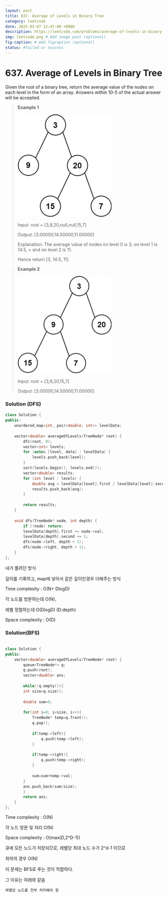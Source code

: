 ```yaml
---
layout: post
title: 637. Average of Levels in Binary Tree
category: leetcode
date: 2025-03-07 12:47:00 +0900
description: https://leetcode.com/problems/average-of-levels-in-binary-tree/description/?envType=study-plan-v2&envId=top-interview-150
img: leetcode.png # Add image post (optional)
fig-caption: # Add figcaption (optional)
status: #failed or success
---
```


# 637. Average of Levels in Binary Tree

Given the root of a binary tree, return the average value of the nodes on each level in the form of an array. Answers within 10-5 of the actual answer will be accepted.
 

> **Example 1**
> 
> <img src="../../imgs/avg1-tree.jpg" alt="avg1" width="300"/>
> 
> Input: root = [3,9,20,null,null,15,7]
> 
> Output: [3.00000,14.50000,11.00000]
> 
> Explanation: The average value of nodes on level 0 is 3, on level 1 is 14.5, > and on level 2 is 11.
> 
> Hence return [3, 14.5, 11].


> **Example 2**
> 
> <img src="../../imgs/avg2-tree.jpg" alt="avg2" width="300"/>
> 
> Input: root = [3,9,20,15,7]
> 
> Output: [3.00000,14.50000,11.00000]


### Solution (DFS)
```cpp
class Solution {
public:
    unordered_map<int, pair<double, int>> levelData; 

    vector<double> averageOfLevels(TreeNode* root) {
        dfs(root, 0); 
        vector<int> levels; 
        for (auto& [level, data] : levelData) {
            levels.push_back(level);
        }
        sort(levels.begin(), levels.end());
        vector<double> results;
        for (int level : levels) {
            double avg = levelData[level].first / levelData[level].second; 
            results.push_back(avg);
        }

        return results;
    }

    void dfs(TreeNode* node, int depth) {
        if (!node) return;
        levelData[depth].first += node->val;
        levelData[depth].second += 1;
        dfs(node->left, depth + 1);
        dfs(node->right, depth + 1);
    }
};
```

내가 풀려던 방식

깊이를 기록하고, map에 넣어서 같은 깊이인경우 더해주는 방식

Time complexity : O(N+ DlogD)

각 노드를 방문하는데 O(N),

레벨 정렬하는데 O(DlogD) (D:depth)

Space complexity : O(D)



### Solution(BFS)
```cpp

class Solution {
public:
    vector<double> averageOfLevels(TreeNode* root) {
        queue<TreeNode*> q;
        q.push(root);
        vector<double> ans;
    
        while(!q.empty()){
        int size=q.size();
        
        double sum=0;

        for(int i=0; i<size; i++){
            TreeNode* temp=q.front();
            q.pop();
            
            if(temp->left){
                q.push(temp->left);
            }

            if(temp->right){
                q.push(temp->right);
            }

            sum=sum+temp->val;
        }
        ans.push_back(sum/size);
        }
        return ans;
    }
};
```

Time complexity : O(N)

각 노드 방문 및 처리 O(N)

Space complexity : O(max(D,2^D-1))

큐에 모든 노드가 저장되므로, 레벨당 최대 노드 수가 2^d-1 이므로

최악의 경우 O(N)


이 문제는 BFS로 푸는 것이 적합하다. 

그 이유는 아래와 같음

`레벨당 노드를 전부 처리해야 함`


